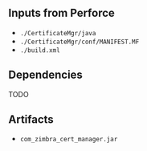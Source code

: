 ## Inputs from Perforce

- `./CertificateMgr/java`
- `./CertificateMgr/conf/MANIFEST.MF`
- `./build.xml`

## Dependencies

TODO

## Artifacts

- `com_zimbra_cert_manager.jar`
